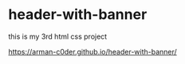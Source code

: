 # header-with-banner
this is my 3rd html css project

https://arman-c0der.github.io/header-with-banner/


